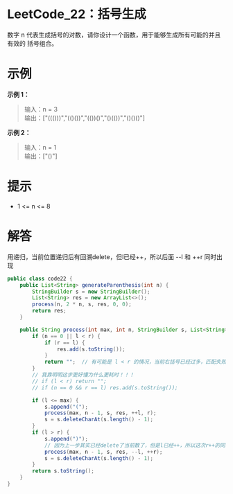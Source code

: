 # LeetCode_22：括号生成

数字 n 代表生成括号的对数，请你设计一个函数，用于能够生成所有可能的并且 有效的 括号组合。

# 示例

**示例 1：**

>输入：n = 3  
输出：["((()))","(()())","(())()","()(())","()()()"]

**示例 2：**

>输入：n = 1  
输出：["()"]


# 提示

- 1 <= n <= 8

# 解答

用递归，当前位置递归后有回溯delete，但l已经++，所以后面 --l 和 ++r 同时出现
```java
public class code22 {
    public List<String> generateParenthesis(int n) {
        StringBuilder s = new StringBuilder();
        List<String> res = new ArrayList<>();
        process(n, 2 * n, s, res, 0, 0);
        return res;
    }

    public String process(int max, int n, StringBuilder s, List<String> res, int l, int r) {
        if (n == 0 || l < r) {
            if (r == l) {
                res.add(s.toString());
            }
            return "";  // 有可能是 l < r 的情况，当前右括号已经过多，匹配失败，返回空字符串
        }
        // 我靠明明这步更好懂为什么更耗时！！！
        // if (l < r) return "";
        // if (n == 0 && r == l) res.add(s.toString());

        if (l <= max) {
            s.append("(");
            process(max, n - 1, s, res, ++l, r);
            s = s.deleteCharAt(s.length() - 1);
        }
        if (l > r) {
            s.append(")");
            // 因为上一步其实已经delete了当前数了，但是l已经++，所以这次r++的同时要把l--回去！
            process(max, n - 1, s, res, --l, ++r);
            s = s.deleteCharAt(s.length() - 1);
        }
        return s.toString();
    }
}
```